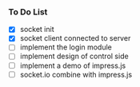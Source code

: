### To Do List

- [x] socket init
- [x] socket client connected to server
- [ ] implement the login module
- [ ] implement design of control side
- [ ] implement a demo of impress.js
- [ ] socket.io combine with impress.js

